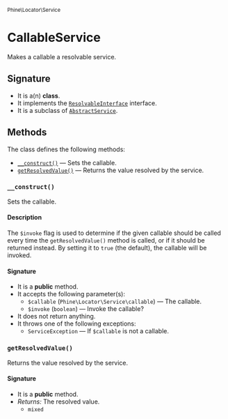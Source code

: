 <small>Phine\Locator\Service</small>

CallableService
===============

Makes a callable a resolvable service.

Signature
---------

- It is a(n) **class**.
- It implements the [`ResolvableInterface`](../../../Phine/Locator/Service/ResolvableInterface.md) interface.
- It is a subclass of [`AbstractService`](../../../Phine/Locator/Service/AbstractService.md).

Methods
-------

The class defines the following methods:

- [`__construct()`](#__construct) &mdash; Sets the callable.
- [`getResolvedValue()`](#getResolvedValue) &mdash; Returns the value resolved by the service.

### `__construct()` <a name="__construct"></a>

Sets the callable.

#### Description

The `$invoke` flag is used to determine if the given callable should
be called every time the `getResolvedValue()` method is called, or if
it should be returned instead. By setting it to `true` (the default),
the callable will be invoked.

#### Signature

- It is a **public** method.
- It accepts the following parameter(s):
    - `$callable` (`Phine\Locator\Service\callable`) &mdash; The callable.
    - `$invoke` (`boolean`) &mdash; Invoke the callable?
- It does not return anything.
- It throws one of the following exceptions:
    - `ServiceException` &mdash; If `$callable` is not a callable.

### `getResolvedValue()` <a name="getResolvedValue"></a>

Returns the value resolved by the service.

#### Signature

- It is a **public** method.
- _Returns:_ The resolved value.
    - `mixed`

